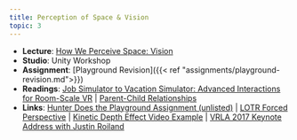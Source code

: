 ```yaml
---
title: Perception of Space & Vision
topic: 3
---
```

- **Lecture**: [How We Perceive Space: Vision](https://impr.hdyar.com/notes/perceivingSpaceVision.html)
- **Studio**: Unity Workshop
- **Assignment**: [Playground Revision]({{< ref "assignments/playground-revision.md">}})
- **Readings**: [Job Simulator to Vacation Simulator: Advanced Interactions for Room-Scale VR](https://www.youtube.com/watch?v=q83f3sdQBBc) | [Parent-Child Relationships](https://guidebook.hdyar.com/docs/unity/unity-fundamentals/parent-child-relationships/)
- **Links**:  [Hunter Does the Playground Assignment (unlisted)](https://youtu.be/TTPpxI2c45E) | [LOTR Forced Perspective](https://www.youtube.com/watch?v=QWMFpxkGO_s) | [Kinetic Depth Effect Video Example](https://www.youtube.com/watch?v=mkhY5lANs-k) | [VRLA 2017 Keynote Address with Justin Roiland](https://www.youtube.com/watch?v=KPN5V7ZEcrQ)
